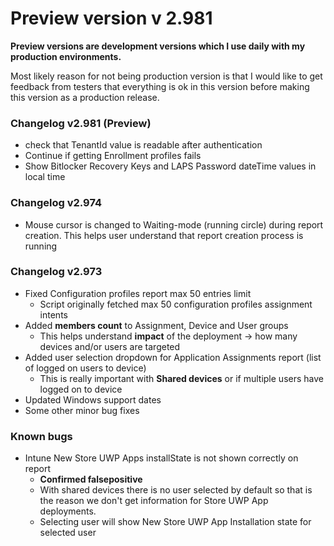 # Preview version v 2.981

**Preview versions are development versions which I use daily with my production environments.**


Most likely reason for not being production version is that I would like to get feedback from testers that everything is ok in this version before making this version as a production release.

### Changelog v2.981 (Preview)
* check that TenantId value is readable after authentication
* Continue if getting Enrollment profiles fails
* Show Bitlocker Recovery Keys and LAPS Password dateTime values in local time

### Changelog v2.974
* Mouse cursor is changed to Waiting-mode (running circle) during report creation. This helps user understand that report creation process is running

### Changelog v2.973
* Fixed Configuration profiles report max 50 entries limit
  * Script originally fetched max 50 configuration profiles assignment intents
* Added **members count** to Assignment, Device and User groups
  * This helps understand **impact** of the deployment -> how many devices and/or users are targeted
* Added user selection dropdown for Application Assignments report (list of logged on users to device)
  * This is really important with **Shared devices** or if multiple users have logged on to device
* Updated Windows support dates
* Some other minor bug fixes

### Known bugs ###
* Intune New Store UWP Apps installState is not shown correctly on report
  * **Confirmed falsepositive**
  * With shared devices there is no user selected by default so that is the reason we don't get information for Store UWP App deployments.
  * Selecting user will show New Store UWP App Installation state for selected user
